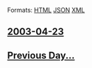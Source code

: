 
Formats: [HTML](2003/04/23/index.html)  [JSON](2003/04/23/index.json)  [XML](2003/04/23/index.xml)  

## [2003-04-23](/news/2003/04/23/index.md)

## [Previous Day...](/news/2003/04/22/index.md)

